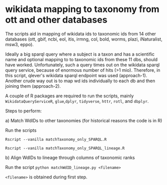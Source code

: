 # wikidata mapping to taxonomy from ott and other databases
The scripts aid in  mapping of wikidata ids to taxonomic ids from 14 other databases (ott, gbif, ncbi, eol, itis, irmng, col, bold, worms, plazi, iNaturalist, msw3, eppo).

Ideally a big sparql query where a subject is a taxon and has a scientific name and optional mapping to to taxonomic ids from these 11 dbs, should have worked. Unfortunately, such a query times out on the wikidata sparql query service, because of enormous number of hits (>1 mio). Therefore, in this script, qlever's wikidata sparql endpoint was used (approach-1). Another crude way out is to map wd ids individually to each db and then joining them (approach-2).

A couple of R packages are required to run the scripts, mainly `WikidataQueryServiceR`, `glue`,`dplyr`, `tidyverse`, `httr`, `rotl`, and `dbplyr`.

Steps to perform:

a) Match WdIDs to other taxonomies (for historical reasons the code is in R)

Run the scripts 

`Rscript --vanilla matchTaxonomy_only_SPARQL.R`


`Rscript --vanilla matchTaxonomy_only_SPARQL_lineage.R`



b) Align WdIDs to lineage through columns of taxonomic ranks

Run the script `python matchWdID_lineage.py <filename>`

`<filename>` is obtained during first step.

